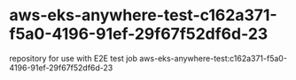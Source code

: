 # aws-eks-anywhere-test-c162a371-f5a0-4196-91ef-29f67f52df6d-23
repository for use with E2E test job aws-eks-anywhere-test:c162a371-f5a0-4196-91ef-29f67f52df6d-23
